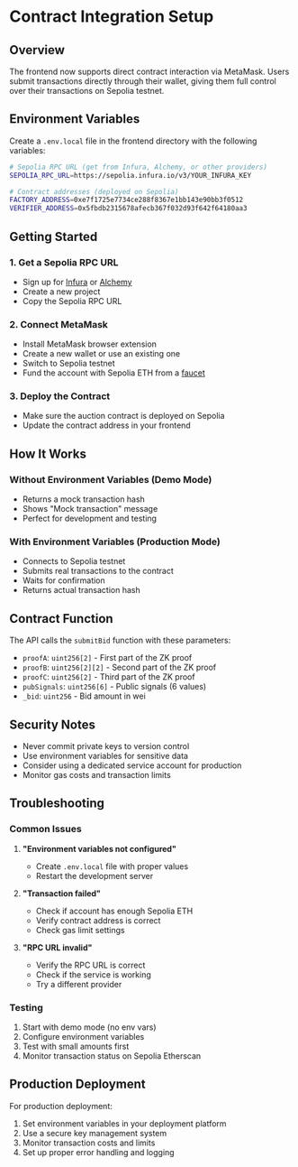 # Contract Integration Setup

## Overview

The frontend now supports direct contract interaction via MetaMask. Users submit transactions directly through their wallet, giving them full control over their transactions on Sepolia testnet.

## Environment Variables

Create a `.env.local` file in the frontend directory with the following variables:

```bash
# Sepolia RPC URL (get from Infura, Alchemy, or other providers)
SEPOLIA_RPC_URL=https://sepolia.infura.io/v3/YOUR_INFURA_KEY

# Contract addresses (deployed on Sepolia)
FACTORY_ADDRESS=0xe7f1725e7734ce288f8367e1bb143e90bb3f0512
VERIFIER_ADDRESS=0x5fbdb2315678afecb367f032d93f642f64180aa3
```

## Getting Started

### 1. Get a Sepolia RPC URL
- Sign up for [Infura](https://infura.io/) or [Alchemy](https://alchemy.com/)
- Create a new project
- Copy the Sepolia RPC URL

### 2. Connect MetaMask
- Install MetaMask browser extension
- Create a new wallet or use an existing one
- Switch to Sepolia testnet
- Fund the account with Sepolia ETH from a [faucet](https://sepoliafaucet.com/)

### 3. Deploy the Contract
- Make sure the auction contract is deployed on Sepolia
- Update the contract address in your frontend

## How It Works

### Without Environment Variables (Demo Mode)
- Returns a mock transaction hash
- Shows "Mock transaction" message
- Perfect for development and testing

### With Environment Variables (Production Mode)
- Connects to Sepolia testnet
- Submits real transactions to the contract
- Waits for confirmation
- Returns actual transaction hash

## Contract Function

The API calls the `submitBid` function with these parameters:
- `proofA`: `uint256[2]` - First part of the ZK proof
- `proofB`: `uint256[2][2]` - Second part of the ZK proof  
- `proofC`: `uint256[2]` - Third part of the ZK proof
- `pubSignals`: `uint256[6]` - Public signals (6 values)
- `_bid`: `uint256` - Bid amount in wei

## Security Notes

- Never commit private keys to version control
- Use environment variables for sensitive data
- Consider using a dedicated service account for production
- Monitor gas costs and transaction limits

## Troubleshooting

### Common Issues

1. **"Environment variables not configured"**
   - Create `.env.local` file with proper values
   - Restart the development server

2. **"Transaction failed"**
   - Check if account has enough Sepolia ETH
   - Verify contract address is correct
   - Check gas limit settings

3. **"RPC URL invalid"**
   - Verify the RPC URL is correct
   - Check if the service is working
   - Try a different provider

### Testing

1. Start with demo mode (no env vars)
2. Configure environment variables
3. Test with small amounts first
4. Monitor transaction status on Sepolia Etherscan

## Production Deployment

For production deployment:
1. Set environment variables in your deployment platform
2. Use a secure key management system
3. Monitor transaction costs and limits
4. Set up proper error handling and logging
